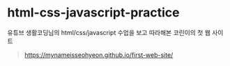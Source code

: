 # html-css-javascript-practice

유튜브 생활코딩님의 html/css/javascript 수업을 보고 따라해본 코린이의 첫 웹 사이트

>[https://mynameisseohyeon.github.io/first-web-site/
](https://mynameisseohyeon.github.io/html-css-javascript-practice/)
